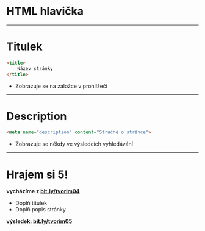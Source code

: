 <!-- .slide: data-state="c-slide-inter" -->

# HTML hlavička

---

# Titulek

```html
<title>
	Název stránky
</title>
```
<!-- .element: class="c-text-xl stretch" contenteditable="true" -->

>>>
* Zobrazuje se na záložce v prohlížeči

---

# Description

```html
<meta name="description" content="Stručně o stránce">
```
<!-- .element: class="c-text-xl stretch" contenteditable="true" -->

>>>
* Zobrazuje se někdy ve výsledcích vyhledávání

---

<!-- .slide: data-state="c-slide-task" -->

# Hrajem si 5!

**vycházíme z [bit.ly/tvorim04](http://bit.ly/tvorim04)**

* Doplň titulek
* Doplň popis stránky

**výsledek: [bit.ly/tvorim05](http://bit.ly/tvorim05)** 
<!-- .element: class="c-text-xs" -->
